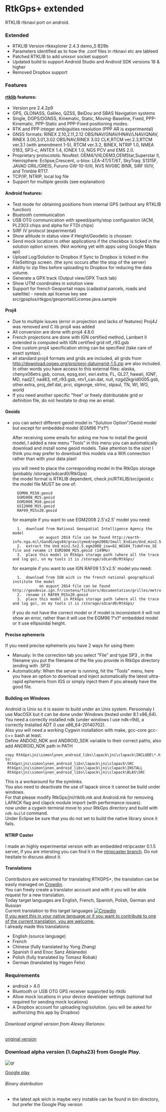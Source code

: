 RtkGps+ extended
=======

RTKLIB rtknavi port on android.


### Extended

* RTKLIB Version rtkexplorer 2.4.3 demo_5 B29b
* Parameters identified as to how the .conf files in rtknavi etc are lableed
* Patched RTKLIB to add unixsvr socket support
* Updated build to support Android Studio and Android SDK versions 18 & higher
* Removed Dropbox support


### Features

#### [rtklib][rtklib] features:

* Version pre 2.4.2p9
* GPS, GLONASS, Galileo, QZSS, BeiDou and SBAS Navigation systems
* Single, DGPS/DGNSS, Kinematic, Static, Moving-Baseline, Fixed,
  PPP-Kinematic, PPP-Static and PPP-Fixed positioning modes.
* RTK and PPP integer ambiguities resolution (PPP AR is experimental)
* GNSS formats: 
  RINEX 2.10,2.11,2.12 OBS/NAV/GNAV/HNAV/LNAV/QNAV, RINEX 3.00,3.01,3.02
    OBS/NAV,RINEX 3.02 CLK,RTCM ver.2.3,RTCM ver.3.1 (with amendment 1-5),
    RTCM ver.3.2, BINEX, NTRIP 1.0, NMEA 0183, SP3-c, ANTEX 1.4, IONEX 1.0,
    NGS PCV and EMS 2.0.
* Proprietary protocotols: 
  NovAtel: OEM4/V/6,OEM3,OEMStar,Superstar II, Hemisphere: Eclipse,Crescent,
    u-blox: LEA-4T/5T/6T, SkyTraq: S1315F, JAVAD GRIL/GREIS, Furuno
    GW-10-II/III, NVS NV08C BINR, SiRF III/IV, and Trimble RT17.
* TCP/IP, NTRIP, local log file
* Support for multiple geoids (see explanation)

#### Android features:

* Test mode for obtaining positions from internal GPS (without any RTKLIB function)
* Bluetooth communication
* USB OTG communication with speed/parity/stop configuration (ACM, PL2303 chips and alpha for FTDI chips)
* SiRF IV protocol (experimental)
* Show altitude in status view if Height/Geodetic is choosen
* Send mock location to other applications if the checkbox is ticked in the solution option screen. (Not working yet with apps using Google Maps api)
* Upload Log/Solution to Dropbox if Sync to Dropbox is ticked in the FileSettings screen. (the sync occurs after the stop of the server)
* Ability to zip files before uploading to Dropbox for reducing the data volume.
* Generate a GPX track (Output view/GPX Track tab)
* Show UTM coordinates in solution view
* Support for french Geoportail maps (cadastral parcels, roads and satellite) - needs api license key see src/gpsplus/rtkgps/geoportail/License.java.sample 

#### Proj4
* Due to multiple issues (error in projection and lacks of features) Proj4J was removed and C lib proj4 was added
* All conversion are done with proj4 4.8.0
* French projections are done with IGN certified method, Lambert II extended is computed with IGN certified grid ntf_r93.gsb
* One custom proj4 specification string can be specified (take care of exact syntax).  
* all standard proj4 formats and grids are included, all grids from http://download.osgeo.org/proj/proj-datumgrid-1.5.zip are also included. In other words you have access to this external files: alaska, chenyx06etrs.gsb, conus, epsg,esri, esri.extra, FL, GL27, hawaii, IGNF, MD, nad27, nad83, ntf_r93.gsb, ntv1_can.dat, null, nzgd2kgrid0005.gsb, other.extra, proj_def.dat, prvi, stgeorge, strlnc, stpaul, TN, WI, WO, world
* If you need another specific "free" or freely distributable grid or definition file, do not hesitate to drop me an email.

#### Geoids
* you can select different geoid model in "Solution Option"/Geoid model but except for embedded model (EGM96 1°x1°)  
     
  After receiving some emails for asking me how to install the geoid model, I added a new menu "Tools" in this menu you can automatically download and install
  some geoid models. Take attention to the size! I think you may prefer to download this models via a Wifi connection rather than with your data plan!  
    

  you will need to place the corresponding model in the RtkGps storage (probably /storage/sdcard0/RtkGps)  
  the model format is RTKLIB dependent, check jni/RTKLIB/src/geoid.c  
  the model file MUST be one of:  
  ```
    EGM96_M150.geoid  
    EGM2008_M25.geoid  
    EGM2008_M10.geoid  
    GSI2000_M15.geoid
    RAF09_M15x20.geoid  
  ```
  
  for example if you want to use EGM2008 2.5'x2.5' model you need:
  ```
    1.  download from National Geospatial Intelligence Agency the model  
  			  on august 2014 file can be found http://earth-info.nga.mil/GandG/wgs84/gravitymod/egm2008/Small_Endian/Und_min2.5x2.5_egm2008_isw=82_WGS84_TideFree_SE.gz   
    2.  extract the Und_min2.5x2.5_egm2008_isw=82_WGS84_TideFree_SE file and rename it EGM2008_M25.geoid (149Mo)   
    3.  place this model in RtkGps storage path (where all the trace and log go), on my tools it is /storage/sdcard0/RtkGps/
  ```

  for example if you want to use IGN RAF09 1.5'x2.5' model you need:
  ```
    1.  download from IGN wich is the french national geographical institute the model  
  			  on august 2014 file can be found http://geodesie.ign.fr/contenu/fichiers/documentation/grilles/metropole/RAF09.mnt   
    2.  rename it RAF09_M15x20.geoid    
    3.  place this model in RtkGps storage path (where all the trace and log go), on my tools it is /storage/sdcard0/RtkGps/
  ```
   
  if you do not have the correct model or if model is inconsistent it will not show an error, rather than it will use the EGM96 1°x1° embedded model or it use ellipsoidal height.
  				
#### Precise ephemeris
If you need precise ephemeris you have 2 ways for using them:  
* Manualy: In the correction tab you select "File" and type SP3 , in the filename you put the filename of the file you provide in RtkGps directory (ending with .SP3)  
* Automatically: When the server is running, hit the "Tools" menu, here you have an option to download and inject automatically the latest ultra-rapid ephemeris from IGS or simply inject them if you already have the good file.  
  
#### Building on Windows
Android is Unix so it is easier to build under an Unix system. Personnaly I use MacOSX but it can be done under Windows (tested under 8.1 x86_64).  
You need a correctly installed ndk (under windows I use ndk-r9d), a correctly Installed ADT (I use x86_64-20140702).  
Also you will need a working Cygwin installation with make, gcc-core gcc-c++ bash at least.  
Define ANDOID_NDK and ANDROID_SDK variable to their correct paths, also add ANDROID_NDK path in PATH
```  
copy RtkGps\jni\simonlynen_android_libs\lapack\jni\clapack\INCLUDE\*.h to:  
 RtkGps\jni\simonlynen_android_libs\lapack\jni\clapack\SRC  
 RtkGps\jni\simonlynen_android_libs\lapack\jni\clapack\INSTALL  
 RtkGps\jni\simonlynen_android_libs\lapack\jni\clapack\BLAS\SRC  
```   
This is a workaround for the symlinks.  
You also need to deactivate the use of lapack since it cannot be build under windows.  
For that please modify RtkGps/jni/rtklib.mk and Android.mk for removing LAPACK flag and clapck module import (with performance issues).  
now under a cygwin terminal move to your RtkGps directory and build with ```ndk-build``` command.  
Under Eclipse be sure that you do not set to build the native library since it fails.  
  
#### NTRIP Caster  
I made an highly experimental version with an embedded ntripcaster 0.1.5 server, if you are intersting you can find it in the [ntripcaster branch](https://github.com/eltorio/RtkGps/tree/ntripcaster).  Do not hesitate to discuss about it.  
  
#### Translations
Contributors are welcomed for translating RTKGPS+, the translation can be easily managed on [Crowdin](https://crowdin.com/project/gpsplusrtkgps/invite).   
You can freely create a translator account and with it you will be able request for a new translation.  
Today target languages are English, French, Spanish, Polish, German and Russian  
Current translation to this target languages [![Crowdin](https://d322cqt584bo4o.cloudfront.net/gpsplusrtkgps/localized.png)](https://crowdin.com/project/gpsplusrtkgps/invite)  
[If you want this in your native language or if you want to contribute to one of the current translation, you are welcome.](https://crowdin.com/project/gpsplusrtkgps/invite)  
I already made this translations:
* English (source language)
* French  
* Chinese (fully translated by Yong Zhang)
* Spanish (I and Enoc Sanz Ablanedo)
* Polish (fully translated by Tomasz Robak)
* German (translated by Hagen Felix)


### Requirements

* android > 4.0
* Bluetooth or USB OTG GPS receiver supported by rtklib
* Allow mock locations in your device developer settings (optional but required for sending mock locations)
* A Dropbox account for uploading log/solution. (you will be asked for authorizing this app by Dropbox)

###### Download original version from Alexey Illarionov.
[original version](https://github.com/illarionov/RtkGps)

### Download alpha version (1.0apha23) from Google Play.

![qr](https://raw.githubusercontent.com/eltorio/RtkGps/master/qr_googleplay.png)

[Google play](https://play.google.com/store/apps/details?id=gpsplus.rtkgps)


[rtklib]: http://www.rtklib.com/

###### Binary distribution

* the latest apk wich is maybe very instable can be found in bin directory, but prefer the Google Play version